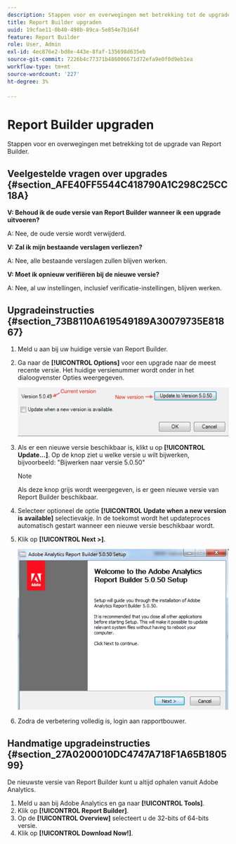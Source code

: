 ```yaml
---
description: Stappen voor en overwegingen met betrekking tot de upgrade van Report Builder.
title: Report Builder upgraden
uuid: 19cfae11-0b40-498b-89ca-5e854e7b164f
feature: Report Builder
role: User, Admin
exl-id: 4ec876e2-bd8e-443e-8faf-135698d635eb
source-git-commit: 7226b4c77371b486006671d72efa9e0f0d9eb1ea
workflow-type: tm+mt
source-wordcount: '227'
ht-degree: 3%

---
```


# Report Builder upgraden

Stappen voor en overwegingen met betrekking tot de upgrade van Report Builder.

## Veelgestelde vragen over upgrades {#section_AFE40FF5544C418790A1C298C25CC18A}

**V: Behoud ik de oude versie van Report Builder wanneer ik een upgrade uitvoeren?**

A: Nee, de oude versie wordt verwijderd.

**V: Zal ik mijn bestaande verslagen verliezen?**

A: Nee, alle bestaande verslagen zullen blijven werken.

**V: Moet ik opnieuw verifiëren bij de nieuwe versie?**

A: Nee, al uw instellingen, inclusief verificatie-instellingen, blijven werken.

## Upgradeinstructies {#section_73B8110A619549189A30079735E81867}

1. Meld u aan bij uw huidige versie van Report Builder.
1. Ga naar de **[!UICONTROL Options]** voor een upgrade naar de meest recente versie. Het huidige versienummer wordt onder in het dialoogvenster Opties weergegeven.

   ![](assets/upgrade.png)

1. Als er een nieuwe versie beschikbaar is, klikt u op **[!UICONTROL Update...]**. Op de knop ziet u welke versie u wilt bijwerken, bijvoorbeeld: &quot;Bijwerken naar versie 5.0.50&quot;

   >[!NOTE]
   >
   >Als deze knop grijs wordt weergegeven, is er geen nieuwe versie van Report Builder beschikbaar.

1. Selecteer optioneel de optie **[!UICONTROL Update when a new version is available]** selectievakje. In de toekomst wordt het updateproces automatisch gestart wanneer een nieuwe versie beschikbaar wordt.
1. Klik op **[!UICONTROL Next >]**.

   ![](assets/setup.png)

1. Zodra de verbetering volledig is, login aan rapportbouwer.

## Handmatige upgradeinstructies {#section_27A0200010DC4747A718F1A65B180599}

De nieuwste versie van Report Builder kunt u altijd ophalen vanuit Adobe Analytics.

1. Meld u aan bij Adobe Analytics en ga naar **[!UICONTROL Tools]**.
1. Klik op **[!UICONTROL Report Builder]**.
1. Op de **[!UICONTROL Overview]** selecteert u de 32-bits of 64-bits versie.
1. Klik op **[!UICONTROL Download Now!]**.
